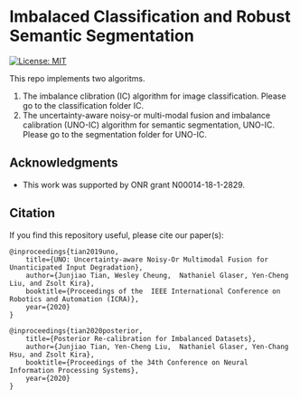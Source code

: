 # Imbalaced Classification and Robust Semantic Segmentation 

[![License: MIT](https://img.shields.io/badge/License-MIT-yellow.svg)](https://opensource.org/licenses/MIT) 

This repo implements two algoritms.
1. The imbalance clibration (IC) algorithm for image classification. Please go to the classification folder IC. 
2. The uncertainty-aware noisy-or multi-modal fusion and imbalance calibration (UNO-IC) algorithm for semantic segmentation, UNO-IC. Please go to the segmentation folder for UNO-IC.



## Acknowledgments
- This work was supported by ONR grant N00014-18-1-2829.

## Citation
If you find this repository useful, please cite our paper(s):

```
@inproceedings{tian2019uno,
    title={UNO: Uncertainty-aware Noisy-Or Multimodal Fusion for Unanticipated Input Degradation},
    author={Junjiao Tian, Wesley Cheung,  Nathaniel Glaser, Yen-Cheng Liu, and Zsolt Kira},
    booktitle={Proceedings of the  IEEE International Conference on Robotics and Automation (ICRA)},
    year={2020}
}

@inproceedings{tian2020posterior,
    title={Posterior Re-calibration for Imbalanced Datasets},
    author={Junjiao Tian, Yen-Cheng Liu,  Nathaniel Glaser, Yen-Chang Hsu, and Zsolt Kira},
    booktitle={Proceedings of the 34th Conference on Neural Information Processing Systems},
    year={2020}
}
```
